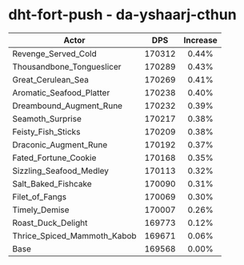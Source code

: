 # dht-fort-push - da-yshaarj-cthun
| Actor | DPS | Increase |
|---|:---:|:---:|
|Revenge_Served_Cold|170312|0.44%|
|Thousandbone_Tongueslicer|170289|0.43%|
|Great_Cerulean_Sea|170269|0.41%|
|Aromatic_Seafood_Platter|170238|0.40%|
|Dreambound_Augment_Rune|170232|0.39%|
|Seamoth_Surprise|170217|0.38%|
|Feisty_Fish_Sticks|170209|0.38%|
|Draconic_Augment_Rune|170192|0.37%|
|Fated_Fortune_Cookie|170168|0.35%|
|Sizzling_Seafood_Medley|170113|0.32%|
|Salt_Baked_Fishcake|170090|0.31%|
|Filet_of_Fangs|170069|0.30%|
|Timely_Demise|170007|0.26%|
|Roast_Duck_Delight|169773|0.12%|
|Thrice_Spiced_Mammoth_Kabob|169671|0.06%|
|Base|169568|0.00%|

